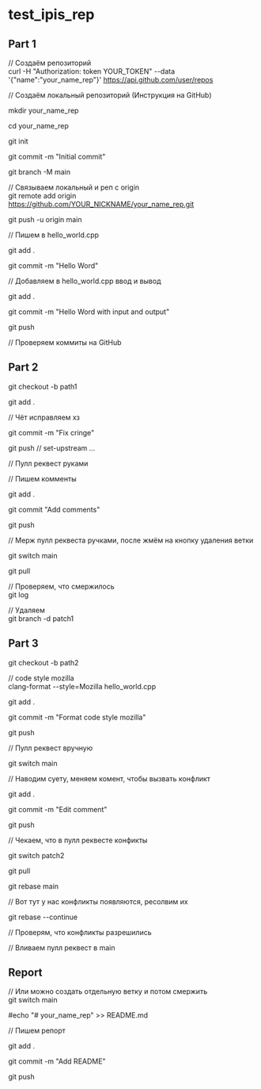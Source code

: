# test_ipis_rep

## Part 1

// Создаём репозиторий \
curl -H "Authorization: token YOUR_TOKEN" --data '{"name":"your_name_rep"}' https://api.github.com/user/repos

// Создаём локальный репозиторий (Инструкция на GitHub)

mkdir your_name_rep

cd your_name_rep

git init

git commit -m "Initial commit"

git branch -M main

// Связываем локальный и реп с origin \
git remote add origin https://github.com/YOUR_NICKNAME/your_name_rep.git

git push -u origin main

// Пишем в hello_world.cpp

git add .

git commit -m "Hello Word"

// Добавляем в hello_world.cpp ввод и вывод

git add .

git commit -m "Hello Word with input and output"

git push

// Проверяем коммиты на GitHub

## Part 2

git checkout -b path1

git add .

// Чёт исправляем хз

git commit -m "Fix cringe"

git push
// set-upstream ...

// Пулл реквест руками

// Пишем комменты

git add .

git commit "Add comments"

git push

// Мерж пулл реквеста ручками, после жмём на кнопку удаления ветки

git switch main

git pull

// Проверяем, что смержилось \
git log

// Удаляем \
git branch -d patch1

## Part 3

git checkout -b path2

// code style mozilla \
clang-format --style=Mozilla hello_world.cpp

git add .

git commit -m "Format code style mozilla"

git push

// Пулл реквест вручную

git switch main

// Наводим суету, меняем комент, чтобы вызвать конфликт

git add .

git commit -m "Edit comment"

git push

// Чекаем, что в пулл реквесте конфикты

git switch patch2

git pull

git rebase main

// Вот тут у нас конфликты появляются, ресолвим их

git rebase --continue

// Проверям, что конфликты разрешились

// Вливаем пулл реквест в main

## Report

// Или можно создать отдельную ветку и потом смержить \
git switch main

#echo "# your_name_rep" >> README.md

// Пишем репорт

git add .

git commit -m "Add README"

git push



